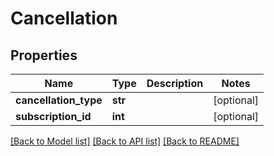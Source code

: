 # Cancellation

## Properties
Name | Type | Description | Notes
------------ | ------------- | ------------- | -------------
**cancellation_type** | **str** |  | [optional] 
**subscription_id** | **int** |  | [optional] 

[[Back to Model list]](../README.md#documentation-for-models) [[Back to API list]](../README.md#documentation-for-api-endpoints) [[Back to README]](../README.md)


